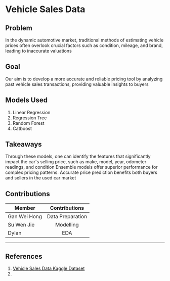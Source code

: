 Vehicle Sales Data
======

## Problem 
In the dynamic automotive market, traditional methods of estimating vehicle prices often overlook crucial factors such as condition, mileage, and brand, leading to inaccurate valuations
  
## Goal    
Our aim is to develop a more accurate and reliable pricing tool by analyzing past vehicle sales transactions, providing valuable insights to buyers


## Models Used
1. Linear Regression
2. Regression Tree
3. Random Forest
4. Catboost


## Takeaways
Through these models, one can identify the features that significantly impact the car's selling price, such as make, model, year, odometer readings, and condition
Ensemble models offer superior performance for complex pricing patterns.
Accurate price prediction benefits both buyers and sellers in the used car market



## Contributions
| Member        | Contributions           |
| ------------- |:-------------:|
| Gan Wei Hong      | Data Preparation |
| Su Wen Jie      | Modelling      |
| Dylan | EDA      |

---
## References
1. [Vehicle Sales Data Kaggle Dataset]([https://www.google.com](https://www.kaggle.com/datasets/syedanwarafridi/vehicle-sales-data))
2. 




 
